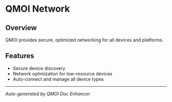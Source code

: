 # QMOI Network

## Overview
QMOI provides secure, optimized networking for all devices and platforms.

## Features
- Secure device discovery
- Network optimization for low-resource devices
- Auto-connect and manage all device types

---
*Auto-generated by QMOI Doc Enhancer* 